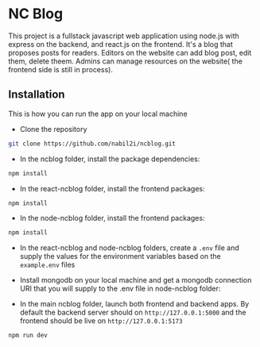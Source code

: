 
# NC Blog
This project is a fullstack javascript web application  using node.js with express on the backend, and react.js on the frontend. It's a blog that proposes posts for readers. Editors on the website can add blog post, edit them, delete theem. Admins can manage resources on the website( the frontend side is still in process).

## Installation
This is how you can run the app on your local machine
* Clone the repository
```bash
git clone https://github.com/nabil2i/ncblog.git
```

* In the ncblog folder, install the package dependencies:

```bash
npm install
```

* In the react-ncblog folder, install the frontend packages:

```bash
npm install
```

* In the node-ncblog folder, install the frontend packages:

```bash
npm install
```


* In the react-ncblog and node-ncblog folders, create a `.env` file and supply the values for the environment variables based on the `example.env` files

* Install mongodb on your local machine and get a mongodb connection URI that you will supply to the .env file in node-ncblog folder:


* In the main ncblog folder, launch both frontend and backend apps. By default the backend server should on `http://127.0.0.1:5000` and the frontend should be live on `http://127.0.0.1:5173`
```bash
npm run dev 
```
